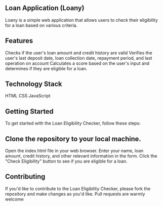 ## Loan Application (Loany)
Loany is a simple web application that allows users to check their eligibility for a loan based on various criteria.

## Features
Checks if the user's loan amount and credit history are valid
Verifies the user's last deposit date, loan collection date, repayment period, and last operation on account
Calculates a score based on the user's input and determines if they are eligible for a loan.

## Technology Stack
HTML
CSS
JavaScript

## Getting Started
To get started with the Loan Eligibility Checker, follow these steps:

## Clone the repository to your local machine.
Open the index.html file in your web browser.
Enter your name, loan amount, credit history, and other relevant information in the form.
Click the "Check Eligibility" button to see if you are eligible for a loan.

## Contributing
If you'd like to contribute to the Loan Eligibility Checker, please fork the repository and make changes as you'd like. Pull requests are warmly welcome
